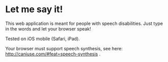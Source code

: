# Let me say it!

This web application is meant for people with speech disabilities.
Just type in the words and let your browser speak!

Tested on iOS mobile (Safari, iPad).

Your browser must support speech synthesis, see here: http://caniuse.com/#feat=speech-synthesis .
